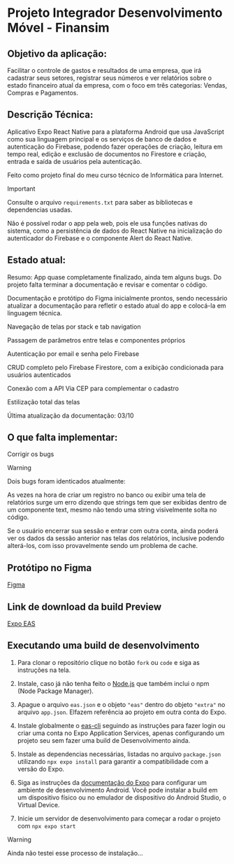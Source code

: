 # Projeto Integrador Desenvolvimento Móvel - Finansim

## Objetivo da aplicação:

Facilitar o controle de gastos e resultados de uma empresa, que irá cadastrar seus setores, registrar seus números e ver relatórios sobre o estado financeiro atual da empresa, com o foco em três categorias: Vendas, Compras e Pagamentos.

## Descrição Técnica:

Aplicativo Expo React Native para a plataforma Android que usa JavaScript como sua linguagem principal e os serviços de banco de dados e autenticação do Firebase, podendo fazer operações de criação, leitura em tempo real, edição e exclusão de documentos no Firestore e criação, entrada e saída de usuários pela autenticação.

Feito como projeto final do meu curso técnico de Informática para Internet.

>[!IMPORTANT]
> Consulte o arquivo ```requirements.txt``` para saber as bibliotecas e dependencias usadas.
>
> Não é possível rodar o app pela web, pois ele usa funções nativas do sistema, como a persistência de dados do React Native na inicialização do autenticador do Firebase e o componente Alert do React Native.

## Estado atual:

Resumo: App quase completamente finalizado, ainda tem alguns bugs. Do projeto falta terminar a documentação e revisar e comentar o código.

Documentação e protótipo do Figma inicialmente prontos, sendo necessário atualizar a documentação para refletir o estado atual do app e colocá-la em linguagem técnica.

Navegação de telas por stack e tab navigation

Passagem de parâmetros entre telas e componentes próprios

Autenticação por email e senha pelo Firebase

CRUD completo pelo Firebase Firestore, com a exibição condicionada para usuários autenticados

Conexão com a API Via CEP para complementar o cadastro

Estilização total das telas

Última atualização da documentação: 03/10

## O que falta implementar:

Corrigir os bugs

>[!WARNING]
> Dois bugs foram identicados atualmente:
>
> As vezes na hora de criar um registro no banco ou exibir uma tela de relatórios surge um erro dizendo que strings tem que ser exibidas dentro de um componente text, mesmo não tendo uma string visivelmente solta no código.
>
> Se o usuário encerrar sua sessão e entrar com outra conta, ainda poderá ver os dados da sessão anterior nas telas dos relatórios, inclusive podendo alterá-los, com isso provavelmente sendo um problema de cache.

## Protótipo no Figma
[Figma](https://www.figma.com/design/s2pnA0seBIVWfZWlOaJChV/App-de-Finan%C3%A7as?node-id=0-1&t=19tIYorPdagTO9BV-1)

## Link de download da build Preview
[Expo EAS](https://expo.dev/accounts/sanallite/projects/finansim/builds/52074419-4e6a-42e5-8488-3998f5ce69a3)

## Executando uma build de desenvolvimento

1. Para clonar o repositório clique no botão ```fork``` ou ```code``` e siga as instruções na tela.

2. Instale, caso já não tenha feito o [Node.js](https://nodejs.org/pt) que também inclui o npm (Node Package Manager).

3. Apague o arquivo ```eas.json``` e o objeto ```"eas"``` dentro do objeto ```"extra"``` no arquivo ```app.json```. Elfazem referência ao projeto em outra conta do Expo.

4. Instale globalmente o [eas-cli](https://docs.expo.dev/get-started/set-up-your-environment/?platform=android&device=physical&mode=development-build) seguindo as instruções para fazer login ou criar uma conta no Expo Application Services, apenas configurando um projeto seu sem fazer uma build de Desenvolvimento ainda.

5. Instale as dependencias necessárias, listadas no arquivo ```package.json``` utilizando ```npx expo install``` para garantir a compatibilidade com a versão do Expo.

6. Siga as instruções da [documentação do Expo](https://docs.expo.dev/get-started/set-up-your-environment/?platform=android&device=physical&mode=development-build) para configurar um ambiente de desenvolvimento Android.
Você pode instalar a build em um dispositivo físico ou no emulador de dispositivo do Android Studio, o Virtual Device.

7. Inicie um servidor de desenvolvimento para começar a rodar o projeto com ```npx expo start```

>[!WARNING]
>
> Ainda não testei esse processo de instalação...
